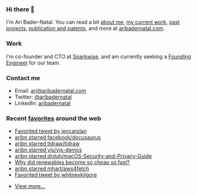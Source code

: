 ### Hi there 👋

I'm Ari Bader-Natal. You can read a bit [about me](https://aribadernatal.com), [my current work](https://aribadernatal.com/projects/Sparkwise/), [past projects](https://aribadernatal.com/projects/), [publication and patents](https://aribadernatal.com/publications), and more at [aribadernatal.com](https://aribadernatal.com).

### Work 

I'm co-founder and CTO at [Sparkwise](https://sparkwise.co), and am currently seeking a [Founding Engineer](https://sparkwise.notion.site/Build-the-Future-of-Learning-with-Us-9828f73e135d4676a4c02f1483886f0e) for our team.  

### Contact me

- Email: ari@aribadernatal.com
- Twitter: [@aribadernatal](https://twitter.com/aribadernatal)
- LinkedIn: [aribadernatal](https://linkedin.com/in/aribadernatal)

### Recent [favorites](https://favorites.aribadernatal.com) around the web

<!--START_SECTION:feed-->
* [Favorited tweet by jencarolan](https:&#x2F;&#x2F;favorites.aribadernatal.com&#x2F;twitter-favorites&#x2F;2022&#x2F;03&#x2F;favorited-tweet-by-jencarolan&#x2F;)
* [aribn starred facebook&#x2F;docusaurus](https:&#x2F;&#x2F;favorites.aribadernatal.com&#x2F;github-favorites&#x2F;2022&#x2F;03&#x2F;aribn-starred-facebook-docusaurus&#x2F;)
* [aribn starred tldraw&#x2F;tldraw](https:&#x2F;&#x2F;favorites.aribadernatal.com&#x2F;github-favorites&#x2F;2022&#x2F;03&#x2F;aribn-starred-tldraw-tldraw&#x2F;)
* [aribn starred yjs&#x2F;yjs-demos](https:&#x2F;&#x2F;favorites.aribadernatal.com&#x2F;github-favorites&#x2F;2022&#x2F;03&#x2F;aribn-starred-yjs-yjs-demos&#x2F;)
* [aribn starred drduh&#x2F;macOS-Security-and-Privacy-Guide](https:&#x2F;&#x2F;favorites.aribadernatal.com&#x2F;github-favorites&#x2F;2022&#x2F;03&#x2F;aribn-starred-drduh-macos-security-and-privacy-guide&#x2F;)
* [Why did renewables become so cheap so fast?](https:&#x2F;&#x2F;favorites.aribadernatal.com&#x2F;pocket-favorites&#x2F;2022&#x2F;02&#x2F;why-did-renewables-become-so-cheap-so-fast&#x2F;)
* [aribn starred mhart&#x2F;aws4fetch](https:&#x2F;&#x2F;favorites.aribadernatal.com&#x2F;github-favorites&#x2F;2022&#x2F;02&#x2F;aribn-starred-mhart-aws4fetch&#x2F;)
* [Favorited tweet by whitneykilgore](https:&#x2F;&#x2F;favorites.aribadernatal.com&#x2F;twitter-favorites&#x2F;2022&#x2F;02&#x2F;favorited-tweet-by-whitneykilgore&#x2F;)
<!--END_SECTION:feed-->
* [View more...](https://favorites.aribadernatal.com)
